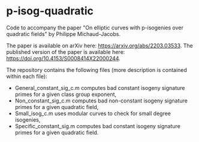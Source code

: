 # p-isog-quadratic
Code to accompany the paper "On elliptic curves with p-isogenies over quadratic fields" by Philippe Michaud-Jacobs.

The paper is available on arXiv here: https://arxiv.org/abs/2203.03533.
The published version of the paper is available here: https://doi.org/10.4153/S0008414X22000244.

The repository contains the following files (more description is contained within each file):

- General_constant_sig_c.m computes bad constant isogeny signature primes for a given class group exponent,
- Non_constant_sig_c.m computes bad non-constant isogeny signature primes for a given quadratic field,
- Small_isog_c.m uses modular curves to check for small degree isogenies,
- Specific_constant_sig.m computes bad constant isogeny signature primes for a given quadratic field.

